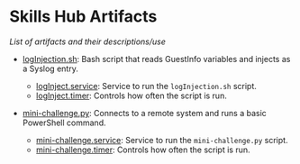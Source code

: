 # Skills Hub Artifacts
_List of artifacts and their descriptions/use_

 - [logInjection.sh](./logInjection.sh): Bash script that reads GuestInfo variables and injects as a Syslog entry.
   - [logInject.service](./logInject.service): Service to run the `logInjection.sh` script.
   - [logInject.timer](./logInject.timer): Controls how often the script is run.

 - [mini-challenge.py](./mini_challenge.py): Connects to a remote system and runs a basic PowerShell command.
   - [mini-challenge.service](./mini-challenge.service): Service to run the `mini-challenge.py` script.
   - [mini-challenge.timer](./mini-challenge.timer): Controls how often the script is run.

